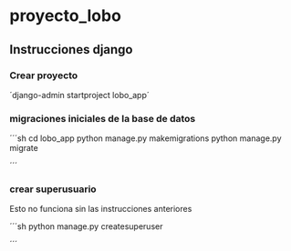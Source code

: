 # proyecto_lobo
## Instrucciones django
### Crear proyecto

´django-admin startproject lobo_app´

### migraciones iniciales de la base de datos

´´´sh 
cd lobo_app
python manage.py makemigrations
python manage.py migrate

´´´

### crear superusuario
Esto no funciona sin las instrucciones anteriores

´´´sh 
python manage.py createsuperuser

´´´